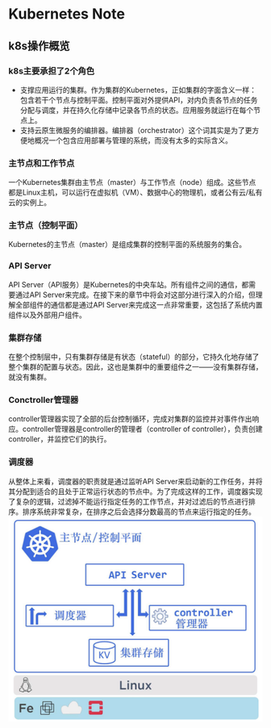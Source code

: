 # Kubernetes Note

## k8s操作概览
### k8s主要承担了2个角色
- 支撑应用运行的集群。作为集群的Kubernetes，正如集群的字面含义一样：包含若干个节点与控制平面。控制平面对外提供API，对内负责各节点的任务分配与调度，并在持久化存储中记录各节点的状态。应用服务就运行在每个节点上。
- 支持云原生微服务的编排器。编排器（orchestrator）这个词其实是为了更方便地概况一个包含应用部署与管理的系统，而没有太多的实际含义。

### 主节点和工作节点
一个Kubernetes集群由主节点（master）与工作节点（node）组成。这些节点都是Linux主机，可以运行在虚拟机（VM）、数据中心的物理机，或者公有云/私有云的实例上。

### 主节点（控制平面）
Kubernetes的主节点（master）是组成集群的控制平面的系统服务的集合。

### API Server
API Server（API服务）是Kubernetes的中央车站。所有组件之间的通信，都需要通过API Server来完成。在接下来的章节中将会对这部分进行深入的介绍，但理解全部组件的通信都是通过API Server来完成这一点非常重要，这包括了系统内置组件以及外部用户组件。

### 集群存储
在整个控制层中，只有集群存储是有状态（stateful）的部分，它持久化地存储了整个集群的配置与状态。因此，这也是集群中的重要组件之一——没有集群存储，就没有集群。

### Conctroller管理器
controller管理器实现了全部的后台控制循环，完成对集群的监控并对事件作出响应。controller管理器是controller的管理者（controller of controller），负责创建controller，并监控它们的执行。

### 调度器
从整体上来看，调度器的职责就是通过监听API Server来启动新的工作任务，并将其分配到适合的且处于正常运行状态的节点中。为了完成这样的工作，调度器实现了复杂的逻辑，过滤掉不能运行指定任务的工作节点，并对过滤后的节点进行排序。排序系统非常复杂，在排序之后会选择分数最高的节点来运行指定的任务。
![node事例](./assets/node.png)